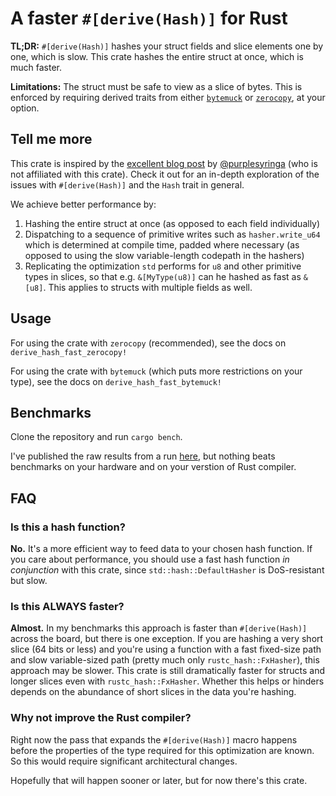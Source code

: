# A faster `#[derive(Hash)]` for Rust

**TL;DR:** `#[derive(Hash)]` hashes your struct fields and slice elements one by one, which is slow. This crate hashes the entire struct at once, which is much faster.
 
**Limitations:** The struct must be safe to view as a slice of bytes. This is enforced by requiring derived traits from either [`bytemuck`](https://crates.io/crates/bytemuck) or [`zerocopy`](https://crates.io/crates/zerocopy), at your option.

## Tell me more

This crate is inspired by the [excellent blog post](https://purplesyringa.moe/blog/thoughts-on-rust-hashing/) by [@purplesyringa](https://github.com/purplesyringa) (who is not affiliated with this crate). Check it out for an in-depth exploration of the issues with `#[derive(Hash)]` and the `Hash` trait in general.

We achieve better performance by:

1. Hashing the entire struct at once (as opposed to each field individually)
1. Dispatching to a sequence of primitive writes such as `hasher.write_u64` which is determined at compile time, padded where necessary (as opposed to using the slow variable-length codepath in the hashers)
1. Replicating the optimization `std` performs for `u8` and other primitive types in slices, so that e.g. `&[MyType(u8)]` can he hashed as fast as `&[u8]`. This applies to structs with multiple fields as well.

## Usage

For using the crate with `zerocopy` (recommended), see the docs on `derive_hash_fast_zerocopy!`

For using the crate with `bytemuck` (which puts more restrictions on your type), see the docs on `derive_hash_fast_bytemuck!`

## Benchmarks

Clone the repository and run `cargo bench`.

I've published the raw results from a run [here](https://shnatsel.github.io/derive_hash_benchmark_report/report/), but nothing beats benchmarks on your hardware and on your verstion of Rust compiler.

## FAQ

### Is this a hash function?

**No.** It's a more efficient way to feed data to your chosen hash function. If you care about performance, you should use a fast hash function *in conjunction* with this crate, since `std::hash::DefaultHasher` is DoS-resistant but slow.

### Is this ALWAYS faster?

**Almost.** In my benchmarks this approach is faster than `#[derive(Hash)]` across the board, but there is one exception. If you are hashing a very short slice (64 bits or less) and you're using a function with a fast fixed-size path and slow variable-sized path (pretty much only `rustc_hash::FxHasher`), this approach may be slower. This crate is still dramatically faster for structs and longer slices even with `rustc_hash::FxHasher`. Whether this helps or hinders depends on the abundance of short slices in the data you're hashing.

### Why not improve the Rust compiler?

Right now the pass that expands the `#[derive(Hash)]` macro happens before the properties of the type required for this optimization are known. So this would require significant architectural changes.

Hopefully that will happen sooner or later, but for now there's this crate.
